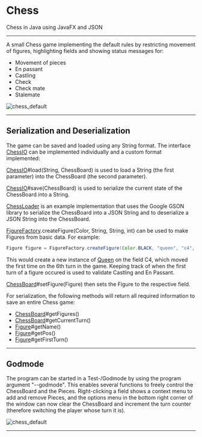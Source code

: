 # Chess
Chess in Java using JavaFX and JSON

---

A small Chess game implementing the default rules by restricting movement of figures, highlighting fields and showing status messages for:
- Movement of pieces
- En passant
- Castling
- Check
- Check mate
- Stalemate

![chess_default](https://raw.githubusercontent.com/Querz/chess/616ca78d9c6e24668c923a7b2aa6da3b76f48aa3/assets/chess_default.png)

---

## Serialization and Deserialization

The game can be saved and loaded using any String format. The interface [ChessIO](https://github.com/Querz/chess/blob/master/src/main/java/net/querz/chess/ChessIO.java) can be implemented individually and a custom format implemented:

[ChessIO](https://github.com/Querz/chess/blob/master/src/main/java/net/querz/chess/ChessIO.java)#load(String, ChessBoard) is used to load a String (the first parameter) into the ChessBoard (the second parameter).

[ChessIO](https://github.com/Querz/chess/blob/master/src/main/java/net/querz/chess/ChessIO.java)#save(ChessBoard) is used to serialize the current state of the ChessBoard into a String.

[ChessLoader](https://github.com/Querz/chess/blob/master/src/main/java/net/querz/chess/json/ChessLoader.java) is an example implementation that uses the Google GSON library to serialize the ChessBoard into a JSON String and to deserialize a JSON String into the ChessBoard.

[FigureFactory](https://github.com/Querz/chess/blob/master/src/main/java/net/querz/chess/FigureFactory.java).createFigure(Color, String, String, int) can be used to make Figures from basic data. For example:
```java
Figure figure = FigureFactory.createFigure(Color.BLACK, "queen", "c4", 6);
```
This would create a new instance of [Queen](https://github.com/Querz/chess/blob/master/src/main/java/net/querz/chess/figure/Queen.java) on the field C4, which moved the first time on the 6th turn in the game. Keeping track of when the first turn of a figure occured is used to validate Castling and En Passant.

[ChessBoard](https://github.com/Querz/chess/blob/master/src/main/java/net/querz/chess/ChessBoard.java)#setFigure(Figure) then sets the Figure to the respective field.

For serialization, the following methods will return all required information to save an entire Chess game:

- [ChessBoard](https://github.com/Querz/chess/blob/master/src/main/java/net/querz/chess/ChessBoard.java)#getFigures()
- [ChessBoard](https://github.com/Querz/chess/blob/master/src/main/java/net/querz/chess/ChessBoard.java)#getCurrentTurn()
- [Figure](https://github.com/Querz/chess/blob/master/src/main/java/net/querz/chess/figure/Figure.java)#getName()
- [Figure](https://github.com/Querz/chess/blob/master/src/main/java/net/querz/chess/figure/Figure.java)#getPos()
- [Figure](https://github.com/Querz/chess/blob/master/src/main/java/net/querz/chess/figure/Figure.java)#getFirstTurn()

---

## Godmode

The program can be started in a Test-/Godmode by using the program argument "--godmode". This enables several functions to freely control the ChessBoard and the Pieces. Right-clicking a field shows a context menu to add and remove Pieces, and the options menu in the bottom right corner of the window can now clear the ChessBoard and increment the turn counter (therefore switching the player whose turn it is).

![chess_default](https://raw.githubusercontent.com/Querz/chess/616ca78d9c6e24668c923a7b2aa6da3b76f48aa3/assets/chess_godmode.png)

---
